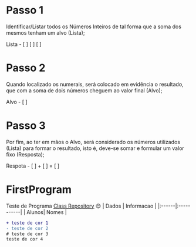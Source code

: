 # Passo 1
 Identificar/Listar todos os Números Inteiros de tal forma que a soma dos mesmos tenham um alvo (Lista);
 
 Lista - [ ] [ ] [ ]
# Passo 2
Quando localizado os numerais, será colocado em evidência o resultado, que com a soma de dois números cheguem ao valor final (Alvo);

Alvo - [ ]
# Passo 3
Por fim, ao ter em mãos o Alvo, será considerado os números utilizados (Lista) para formar o resultado, isto é, deve-se somar e formular um valor fixo (Resposta);

Respota - [ ] + [ ] = [ ]
# FirstProgram
Teste de Programa
[Class Repository](https://github.com/azlinwei/Dev) 
😊
| Dados | Informacao |
|:------|:-----------|
| Alunos| Nomes      |
```diff
+ teste de cor 1
- teste de cor 2
# teste de cor 3
teste de cor 4
```
